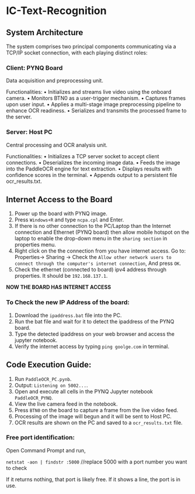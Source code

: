 # IC-Text-Recognition

## System Architecture
The system comprises two principal components communicating via a TCP/IP socket connection, with each playing distinct roles:
### Client: PYNQ Board
Data acquisition and preprocessing unit.

Functionalities:
•	Initializes and streams live video using the onboard camera.
•	Monitors BTN0 as a user-trigger mechanism.
•	Captures frames upon user input.
•	Applies a multi-stage image preprocessing pipeline to enhance OCR readiness.
•	Serializes and transmits the processed frame to the server.

### Server: Host PC
Central processing and OCR analysis unit.

Functionalities:
•	Initializes a TCP server socket to accept client connections.
•	Deserializes the incoming image data.
•	Feeds the image into the PaddleOCR engine for text extraction.
•	Displays results with confidence scores in the terminal.
•	Appends output to a persistent file ocr_results.txt.

## Internet Access to the Board

1.	Power up the board with PYNQ image.
2.	Press `Windows+R` and type `ncpa.cpl` and Enter.
3.	If there is no other connection to the PC/Laptop than the Internet connection and Ethernet (PYNQ board) then allow mobile hotspot on the laptop to enable the drop-down menu in the `sharing section` in properties menu.
4.	Right click on the the connection from you have internet access. Go to:
Properties-> Sharing -> Check the `Allow other network users to connect through the computer's internet connection`, And press `OK`.
6.	Check the ethernet (connected to board) ipv4 address through properties. It should be `192.168.137.1`.

**NOW THE BOARD HAS INTERNET ACCESS**

### To Check the new IP Address of the board: 

1.	Download the `ipaddress.bat` file into the PC.
2.	Run the bat file and wait for it to detect the ipaddress of the PYNQ board. 
3.	Type the detected ipaddress on your web browser and access the jupyter notebook. 
4.	Verify the internet access by typing `ping goolge.com` in terminal.

## Code Execution Guide:
1.	Run `PaddleOCR_PC.pynb`.
2.	Output: `Listening on 5002...`.
3.	Open and execute all cells in the PYNQ Jupyter notebook `PaddleOCR_PYNQ`.
4.	View the live camera feed in the notebook.
5.	Press `BTN0` on the board to capture a frame from the live video feed.
6.	Processing of the image will begun and it will be sent to Host PC.
7.	OCR results are shown on the PC and saved to a `ocr_results.txt` file.

### Free port identification:
Open Command Prompt and run,

`netstat -aon | findstr :5000`	//replace 5000 with a port number you want to check

If it returns nothing, that port is likely free.
If it shows a line, the port is in use.
